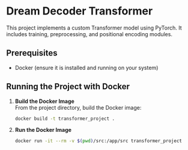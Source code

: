 # Dream Decoder Transformer

This project implements a custom Transformer model using PyTorch. It includes training, preprocessing, and positional encoding modules.

## Prerequisites

- Docker (ensure it is installed and running on your system)

## Running the Project with Docker

1. **Build the Docker Image**  
   From the project directory, build the Docker image:  
   ```bash
   docker build -t transformer_project .

2. **Run the Docker Image**

    ```bash
    docker run -it --rm -v $(pwd)/src:/app/src transformer_project

